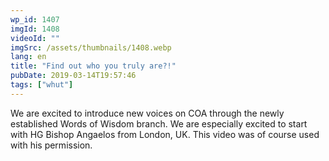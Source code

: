 ```yaml
---
wp_id: 1407
imgId: 1408
videoId: ""
imgSrc: /assets/thumbnails/1408.webp
lang: en
title: "Find out who you truly are?!"
pubDate: 2019-03-14T19:57:46
tags: ["whut"]
---
```


<!-- page: 6 -->

<p><span data-contrast="auto">We are excited to introduce new voices on COA through the newly established Words of Wisdom branch. We are especially excited to start with HG Bishop </span><span data-contrast="auto">Angaelos</span><span data-contrast="auto"> from London, UK.</span><span data-contrast="auto"> This video was of course used with his permission. </span></p>
